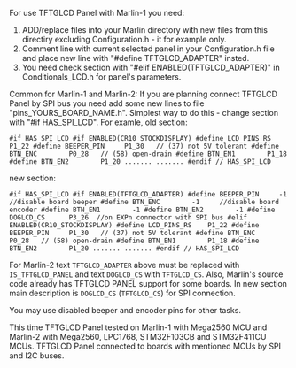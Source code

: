 For use TFTGLCD Panel with Marlin-1 you need:
1. ADD/replace files into your Marlin directory with new files from this directiry excluding Configuration.h - it for example only.
2. Comment line with current selected panel in your Configuration.h file and place new line with "#define TFTGLCD_ADAPTER" insted.
3. You need check section with "#elif ENABLED(TFTGLCD_ADAPTER)" in Conditionals_LCD.h for panel's parameters.

Common for Marlin-1 and Marlin-2:
If you are planning connect TFTGLCD Panel by SPI bus you need add some new lines to file "pins_YOURS_BOARD_NAME.h".
   Simplest way to do this - change section with "#if HAS_SPI_LCD". For examle, old section:

`#if HAS_SPI_LCD
  #if ENABLED(CR10_STOCKDISPLAY)
    #define LCD_PINS_RS    P1_22
    #define BEEPER_PIN     P1_30   // (37) not 5V tolerant
    #define BTN_ENC        P0_28   // (58) open-drain
    #define BTN_EN1        P1_18
    #define BTN_EN2        P1_20
.......
.......
#endif // HAS_SPI_LCD`

new section:

`#if HAS_SPI_LCD
  #if ENABLED(TFTGLCD_ADAPTER)
    #define BEEPER_PIN     -1     //disable board beeper
    #define BTN_ENC        -1     //disable board encoder
    #define BTN_EN1        -1
    #define BTN_EN2        -1
    #define DOGLCD_CS      P3_26  //on EXPn connector with SPI bus
  #elif ENABLED(CR10_STOCKDISPLAY)
    #define LCD_PINS_RS    P1_22
    #define BEEPER_PIN     P1_30   // (37) not 5V tolerant
    #define BTN_ENC        P0_28   // (58) open-drain
    #define BTN_EN1        P1_18
    #define BTN_EN2        P1_20
.......
.......
#endif // HAS_SPI_LCD`

For Marlin-2 text `TFTGLCD_ADAPTER` above must be replaced with `IS_TFTGLCD_PANEL` and text `DOGLCD_CS` with `TFTGLCD_CS`.
Also, Marlin's source code already has TFTGLCD PANEL support for some boards.
In new section main description is `DOGLCD_CS` (`TFTGLCD_CS`) for SPI connection.

You may use disabled beeper and encoder pins for other tasks.

This time TFTGLCD Panel tested on Marlin-1 with Mega2560 MCU and Marlin-2 with Mega2560, LPC1768, STM32F103CB and STM32F411CU MCUs.
TFTGLCD Panel connected to boards with mentioned MCUs by SPI and I2C buses.
